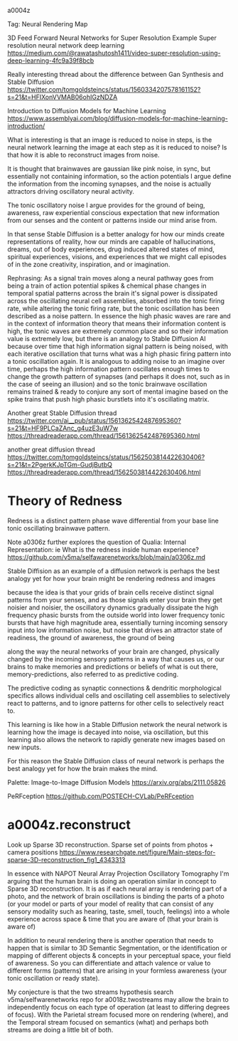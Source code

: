 a0004z

Tag: Neural Rendering Map

3D Feed Forward Neural Networks for Super Resolution Example
Super resolution neural network deep learning
https://medium.com/@rawatashutosh1411/video-super-resolution-using-deep-learning-4fc9a39f8bcb

Really interesting thread about the difference between Gan Synthesis and Stable Diffusion
https://twitter.com/tomgoldsteincs/status/1560334207578161152?s=21&t=HFIXonVVMAB06ohIGzNDZA

Introduction to Diffusion Models for Machine Learning
https://www.assemblyai.com/blog/diffusion-models-for-machine-learning-introduction/

What is interesting is that an image is reduced to noise in steps, is the neural network learning the image at each step as it is reduced to noise? Is that how it is able to reconstruct images from noise.

It is thought that brainwaves are gaussian like pink noise, in sync, but essentially not containing information, so the action potentials I argue define the information from the incoming synapses, and the noise is actually attractors driving oscillatory neural activity.

The tonic oscillatory noise I argue provides for the ground of being, awareness, raw experiential conscious expectation that new information from our senses and the content or patterns inside our mind arise from.

In that sense Stable Diffusion is a better analogy for how our minds create representations of reality, how our minds are capable of hallucinations, dreams, out of body experiences, drug induced altered states of mind, spiritual experiences, visions, and experiences that we might call episodes of in the zone creativity, inspiration, and or imagination.

Rephrasing:
As a signal train moves along a neural pathway goes from being a train of action potential spikes & chemical phase changes in temporal spatial patterns across the brain it's signal power is dissipated across the oscillating neural cell assemblies, absorbed into the tonic firing rate, while altering the tonic firing rate, but the tonic oscillation has been described as a noise pattern. In essence the high phasic waves are rare and in the context of information theory that means their information content is high, the tonic waves are extremely common place and so their information value is extremely low, but there is an analogy to Stable Diffusion AI because over time that high information signal pattern is being noised, with each iterative oscillation that turns what was a high phasic firing pattern into a tonic oscillation again. It is analogous to adding noise to an imagine over time, perhaps the high information pattern oscillates enough times to change the growth pattern of synapses (and perhaps it does not, such as in the case of seeing an illusion) and so the tonic brainwave oscillation remains trained & ready to conjure any sort of mental imagine based on the spike trains that push high phasic burstlets into it's oscillating matrix.

Another great Stable Diffusion thread
https://twitter.com/ai__pub/status/1561362542487695360?s=21&t=HF9PLCaZAnc_g4uzE3uW7w
https://threadreaderapp.com/thread/1561362542487695360.html

another great diffusion thread
https://twitter.com/tomgoldsteincs/status/1562503814422630406?s=21&t=2PgerkKJpTGm-GudjButbQ
https://threadreaderapp.com/thread/1562503814422630406.html

# Theory of Redness

Redness is a distinct pattern phase wave differential from your base line tonic oscillating brainwave pattern.

Note a0306z further explores the question of Qualia: Internal Representation: ie What is the redness inside human experience? https://github.com/v5ma/selfawarenetworks/blob/main/a0306z.md

Stable Diffision as an example of a diffusion network is perhaps the best analogy yet for how your brain might be rendering redness and images

because the idea is that your grids of brain cells receive distinct signal patterns from your senses, and as those signals enter your brain they get noisier and noisier, the oscillatory dynamics gradually dissipate the high frequency phasic bursts from the outside world into lower frequency tonic bursts that have high magnitude area, essentially turning incoming sensory input into low information noise, but noise that drives an attractor state of readiness, the ground of awareness, the ground of being

along the way the neural networks of your brain are changed, physically changed by the incoming sensory patterns in a way that causes us, or our brains to make memories and predictions or beliefs of what is out there, memory-predictions, also referred to as predictive coding.

The predictive coding as synaptic connections & dendritic morphological specifics allows individual cells and oscillating cell assemblies to selectively react to patterns, and to ignore patterns for other cells to selectively react to.

This learning is like how in a Stable Diffusion network the neural network is learning how the image is decayed into noise, via oscillation, but this learning also allows the network to rapidly generate new images based on new inputs.

For this reason the Stable Diffusion class of neural network is perhaps the best analogy yet for how the brain makes the mind.

Palette: Image-to-Image Diffusion Models https://arxiv.org/abs/2111.05826

PeRFception
https://github.com/POSTECH-CVLab/PeRFception

# a0004z.reconstruct
Look up Sparse 3D reconstruction.
Sparse set of points from photos + camera positions
https://www.researchgate.net/figure/Main-steps-for-sparse-3D-reconstruction_fig1_4343313

In essence with NAPOT Neural Array Projection Oscillatory Tomography I'm arguing that the human brain is doing an operation similar in concept to Sparse 3D reconstruction. It is as if each neural array is rendering part of a photo, and the network of brain oscillations is binding the parts of a photo (or your model or parts of your model of reality that can consist of any sensory modality such as hearing, taste, smell, touch, feelings) into a whole experience across space & time that you are aware of (that your brain is aware of)

In addition to neural rendering there is another operation that needs to happen that is similar to 3D Semantic Segmentation, or the identification or mapping of different objects & concepts in your perceptual space, your field of awareness. So you can differentiate and attach valence or value to different forms (patterns) that are arising in your formless awareness (your tonic oscillation or ready state).

My conjecture is that the two streams hypothesis search v5ma/selfwarenetworks repo for a0018z.twostreams may allow the brain to independently focus on each type of operation (at least to differing degrees of focus). With the Parietal stream focused more on rendering (where), and the Temporal stream focused on semantics (what) and perhaps both streams are doing a little bit of both.